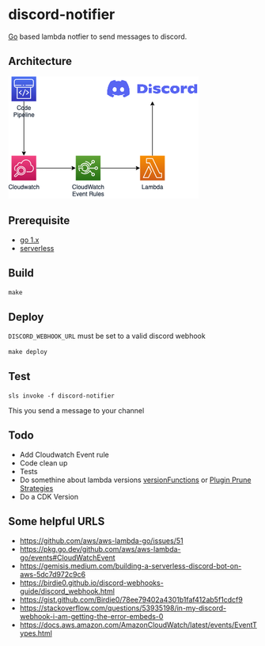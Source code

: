 # discord-notifier

[Go](https://golang.org/) based lambda notfier to send messages to discord.

## Architecture

![Design Diagram](doco/images/go-discord-notifier.png)

## Prerequisite

- [go 1.x](https://golang.org/)
- [serverless](https://www.serverless.com/)

## Build

`make`

## Deploy

`DISCORD_WEBHOOK_URL` must be set to a valid discord webhook

`make deploy`

## Test

`sls invoke -f discord-notifier`

This you send a message to your channel

## Todo

- Add Cloudwatch Event rule
- Code clean up
- Tests
- Do somethine about lambda versions [versionFunctions](https://www.serverless.com/framework/docs/providers/aws/guide/functions/) or [Plugin Prune](https://github.com/claygregory/serverless-prune-plugin) [Strategies](https://www.mode2.com/news/strategies-to-manage-aws-lambda-versions/)
- Do a CDK Version

## Some helpful URLS

- <https://github.com/aws/aws-lambda-go/issues/51>
- <https://pkg.go.dev/github.com/aws/aws-lambda-go/events#CloudWatchEvent>
- <https://gemisis.medium.com/building-a-serverless-discord-bot-on-aws-5dc7d972c9c6>
- <https://birdie0.github.io/discord-webhooks-guide/discord_webhook.html>
- <https://gist.github.com/Birdie0/78ee79402a4301b1faf412ab5f1cdcf9>
- <https://stackoverflow.com/questions/53935198/in-my-discord-webhook-i-am-getting-the-error-embeds-0>
- <https://docs.aws.amazon.com/AmazonCloudWatch/latest/events/EventTypes.html>
